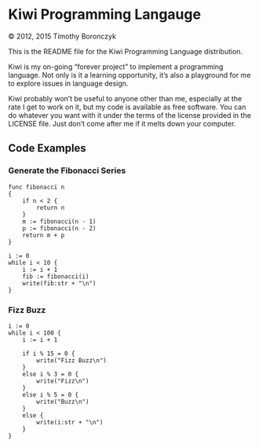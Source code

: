 # Kiwi Programming Langauge

© 2012, 2015 Timothy Boronczyk

This is the README file for the Kiwi Programming Language distribution.

Kiwi is my on-going “forever project” to implement a programming language. Not
only is it a learning opportunity, it’s also a playground for me to explore
issues in language design.

Kiwi probably won’t be useful to anyone other than me, especially at the rate I
get to work on it, but my code is available as free software. You can do
whatever you want with it under the terms of the license provided in the
LICENSE file. Just don’t come after me if it melts down your computer.

## Code Examples

### Generate the Fibonacci Series

    func fibonacci n
    { 
        if n < 2 { 
            return n
        } 
        m := fibonacci(n - 1)
        p := fibonacci(n - 2)
        return m + p
    }

    i := 0
    while i < 10 { 
        i := i + 1
        fib := fibonacci(i)
        write(fib:str + "\n")
    }

### Fizz Buzz

    i := 0
    while i < 100 {
        i := i + 1
    
        if i % 15 = 0 {
            write("Fizz Buzz\n")
        }
        else i % 3 = 0 {
            write("Fizz\n")
        }
        else i % 5 = 0 {
            write("Buzz\n")
        }
        else {
            write(i:str + "\n")
        }
    }
